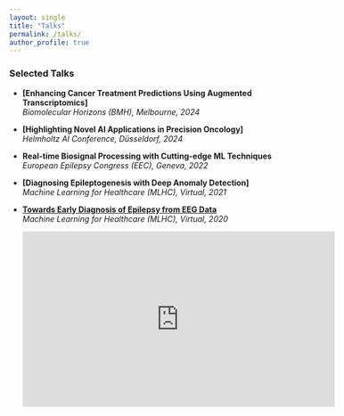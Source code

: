 ```yaml
---
layout: single
title: "Talks"
permalink: /talks/
author_profile: true
---
```


### Selected Talks

- **[Enhancing Cancer Treatment Predictions Using Augmented Transcriptomics]**  
  *Biomolecular Horizons (BMH), Melbourne, 2024*

- **[Highlighting Novel AI Applications in Precision Oncology]**  
  *Helmholtz AI Conference, Düsseldorf, 2024*

- **Real-time Biosignal Processing with Cutting-edge ML Techniques**  
  *European Epilepsy Congress (EEC), Geneva, 2022*

- **[Diagnosing Epileptogenesis with Deep Anomaly Detection]**  
  *Machine Learning for Healthcare (MLHC), Virtual, 2021*

- **[Towards Early Diagnosis of Epilepsy from EEG Data](https://www.youtube.com/watch?v=ROhIgOHAM6Q)**  
  *Machine Learning for Healthcare (MLHC), Virtual, 2020*
  
  <iframe width="560" height="315" src="https://www.youtube.com/embed/ROhIgOHAM6Q" frameborder="0" allow="accelerometer; autoplay; encrypted-media; gyroscope; picture-in-picture" allowfullscreen></iframe>
